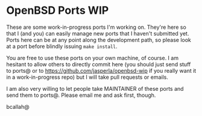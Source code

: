 OpenBSD Ports WIP
=================
These are some work-in-progress ports I'm working on. They're here so that I
(and you) can easily manage new ports that I haven't submitted yet. Ports
here can be at any point along the development path, so please look at a port
before blindly issuing `make install`.

You are free to use these ports on your own machine, of course. I am hesitant
to allow others to directly commit here (you should just send stuff to ports@
or to https://github.com/jasperla/openbsd-wip if you really want it in a
work-in-progress repo) but I will take pull requests or emails.

I am also very willing to let people take MAINTAINER of these ports and send
them to ports@. Please email me and ask first, though.

bcallah@
